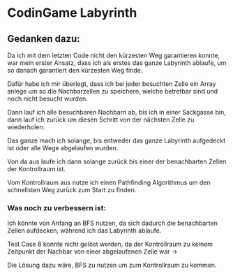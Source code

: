 # CodinGame Labyrinth

## Gedanken dazu:

Da ich mit dem letzten Code nicht den kürzesten Weg garantieren konnte, war mein erster Ansatz, dass ich als erstes das ganze Labyrinth ablaufe, um so danach garantiert den kürzesten Weg finde. 

Dafür habe ich mir überlegt, dass ich bei jeder besuchten Zelle ein Array anlege um so die Nachbarzellen zu speichern, welche betretbar sind und noch nicht besucht wurden.

Dann lauf ich alle besuchbaren Nachbarn ab, bis ich in einer Sackgasse bin, dann lauf ich zurück um diesen Schritt von der nächsten Zelle zu wiederholen.

Das ganze mach ich solange, bis entweder das ganze Labyrinth aufgedeckt ist oder alle Wege abgelaufen wurden.


Von da aus laufe ich dann solange zurück bis einer der benachbarten Zellen der Kontrollraum ist.

Vom Kontrollraum aus nutze ich einen Pathfinding Algorithmus um den schnellsten Weg zurück zum Start zu finden. 

### Was noch zu verbessern ist:
Ich könnte von Anfang an BFS nutzen, da sich dadurch die benachbarten Zellen aufdecken, während ich das Labyrinth ablaufe.

Test Case 8 konnte nicht gelöst werden, da der Kontrollraum zu keinem Zeitpunkt der Nachbar von einer abgelaufenen Zelle war -> 

Die Lösung dazu wäre, BFS zu nutzen um zum Kontrollraum zu kommen.
